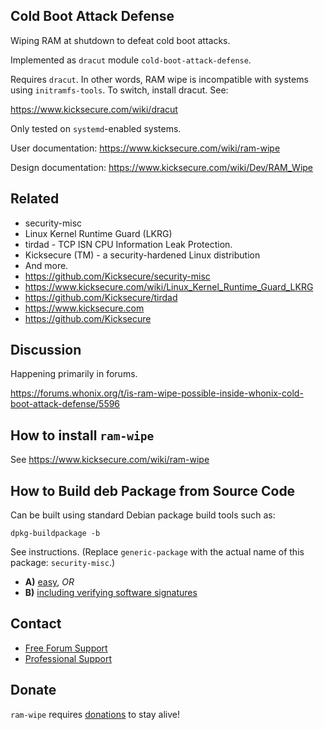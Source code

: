 ## Cold Boot Attack Defense

Wiping RAM at shutdown to defeat cold boot attacks.

Implemented as `dracut` module `cold-boot-attack-defense`.

Requires `dracut`. In other words, RAM wipe is incompatible with systems
using `initramfs-tools`. To switch, install dracut. See:

https://www.kicksecure.com/wiki/dracut

Only tested on `systemd`-enabled systems.

User documentation:
https://www.kicksecure.com/wiki/ram-wipe

Design documentation:
https://www.kicksecure.com/wiki/Dev/RAM_Wipe

## Related

* security-misc
* Linux Kernel Runtime Guard (LKRG)
* tirdad - TCP ISN CPU Information Leak Protection.
* Kicksecure (TM) - a security-hardened Linux distribution
* And more.
* https://github.com/Kicksecure/security-misc
* https://www.kicksecure.com/wiki/Linux_Kernel_Runtime_Guard_LKRG
* https://github.com/Kicksecure/tirdad
* https://www.kicksecure.com
* https://github.com/Kicksecure

## Discussion

Happening primarily in forums.

https://forums.whonix.org/t/is-ram-wipe-possible-inside-whonix-cold-boot-attack-defense/5596

## How to install `ram-wipe`

See https://www.kicksecure.com/wiki/ram-wipe

## How to Build deb Package from Source Code

Can be built using standard Debian package build tools such as:

```
dpkg-buildpackage -b
```

See instructions. (Replace `generic-package` with the actual name of this package: `security-misc`.)

* **A)** [easy](https://www.kicksecure.com/wiki/Dev/Build_Documentation/generic-package/easy), _OR_
* **B)** [including verifying software signatures](https://www.kicksecure.com/wiki/Dev/Build_Documentation/generic-package)

## Contact

* [Free Forum Support](https://forums.kicksecure.com)
* [Professional Support](https://www.kicksecure.com/wiki/Professional_Support)

## Donate

`ram-wipe` requires [donations](https://www.kicksecure.com/wiki/Donate) to stay alive!
